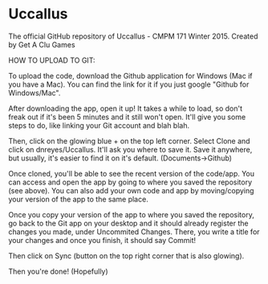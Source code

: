 # Uccallus
The official GitHub repository of Uccallus - CMPM 171 Winter 2015.
Created by Get A Clu Games

HOW TO UPLOAD TO GIT:

To upload the code, download the Github application for Windows (Mac if you have a Mac). You can find the link for it if you just google "Github for Windows/Mac".

After downloading the app, open it up! It takes a while to load, so don't freak out if it's been 5 minutes and it still won't open. It'll give you some steps to do, like linking your Git account and blah blah.

Then, click on the glowing blue + on the top left corner. Select Clone and click on dnreyes/Uccallus. It'll ask you where to save it. Save it anywhere, but usually, it's easier to find it on it's default. (Documents->Github)

Once cloned, you'll be able to see the recent version of the code/app. You can access and open the app by going to where you saved the repository (see above). You can also add your own code and app by moving/copying your version of the app to the same place.

Once you copy your version of the app to where you saved the repository, go back to the Git app on your desktop and it should already register the changes you made, under Uncommited Changes. There, you write a title for your changes and once you finish, it should say Commit!

Then click on Sync (button on the top right corner that is also glowing).

Then you're done! (Hopefully)
